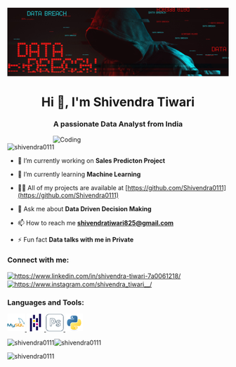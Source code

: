 ![logo](https://github.com/Shivendra0111/Shivendra0111/blob/main/Background_3.jpg?raw=true)
<h1 align="center">Hi 👋, I'm Shivendra Tiwari</h1>
<h3 align="center">A passionate Data Analyst from India</h3>
<img align="right" alt="Coding" width="400" src="https://cdn.dribbble.com/users/1162077/screenshots/3848914/programmer.gif">

<p align="left"> <img src="https://komarev.com/ghpvc/?username=shivendra0111&label=Profile%20views&color=0e75b6&style=flat" alt="shivendra0111" /> </p>

- 🔭 I’m currently working on **Sales Predicton Project**

- 🌱 I’m currently learning **Machine Learning**

- 👨‍💻 All of my projects are available at [https://github.com/Shivendra0111](https://github.com/Shivendra0111)

- 💬 Ask me about **Data Driven Decision Making**

- 📫 How to reach me **shivendratiwari825@gmail.com**

- ⚡ Fun fact **Data talks with me in Private**

<h3 align="left">Connect with me:</h3>
<p align="left">
<a href="https://linkedin.com/in/https://www.linkedin.com/in/shivendra-tiwari-7a0061218/" target="blank"><img align="center" src="https://raw.githubusercontent.com/rahuldkjain/github-profile-readme-generator/master/src/images/icons/Social/linked-in-alt.svg" alt="https://www.linkedin.com/in/shivendra-tiwari-7a0061218/" height="30" width="40" /></a>
<a href="https://instagram.com/https://www.instagram.com/shivendra_tiwari__/" target="blank"><img align="center" src="https://raw.githubusercontent.com/rahuldkjain/github-profile-readme-generator/master/src/images/icons/Social/instagram.svg" alt="https://www.instagram.com/shivendra_tiwari__/" height="30" width="40" /></a>
</p>

<h3 align="left">Languages and Tools:</h3>
<p align="left"> <a href="https://www.mysql.com/" target="_blank" rel="noreferrer"> <img src="https://raw.githubusercontent.com/devicons/devicon/master/icons/mysql/mysql-original-wordmark.svg" alt="mysql" width="40" height="40"/> </a> <a href="https://pandas.pydata.org/" target="_blank" rel="noreferrer"> <img src="https://raw.githubusercontent.com/devicons/devicon/2ae2a900d2f041da66e950e4d48052658d850630/icons/pandas/pandas-original.svg" alt="pandas" width="40" height="40"/> </a> <a href="https://www.photoshop.com/en" target="_blank" rel="noreferrer"> <img src="https://raw.githubusercontent.com/devicons/devicon/master/icons/photoshop/photoshop-line.svg" alt="photoshop" width="40" height="40"/> </a> <a href="https://www.python.org" target="_blank" rel="noreferrer"> <img src="https://raw.githubusercontent.com/devicons/devicon/master/icons/python/python-original.svg" alt="python" width="40" height="40"/> </a> </p>

<p><img align="left" src="https://github-readme-stats.vercel.app/api/top-langs?username=shivendra0111&show_icons=true&locale=en&layout=compact" alt="shivendra0111" /></p>

<p>&nbsp;<img align="left" src="https://github-readme-stats.vercel.app/api?username=shivendra0111&show_icons=true&locale=en" alt="shivendra0111" /></p>

<p><img align="left" src="https://github-readme-streak-stats.herokuapp.com/?user=shivendra0111&" alt="shivendra0111" /></p>
